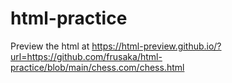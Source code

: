 ﻿# html-practice
Preview the html at https://html-preview.github.io/?url=https://github.com/frusaka/html-practice/blob/main/chess.com/chess.html

